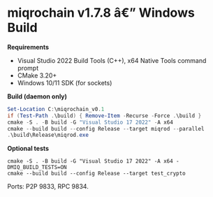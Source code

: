 ﻿# miqrochain v1.7.8 â€” Windows Build

**Requirements**
- Visual Studio 2022 Build Tools (C++), x64 Native Tools command prompt
- CMake 3.20+
- Windows 10/11 SDK (for sockets)

**Build (daemon only)**
```powershell
Set-Location C:\miqrochain_v0.1
if (Test-Path .\build) { Remove-Item -Recurse -Force .\build }
cmake -S . -B build -G "Visual Studio 17 2022" -A x64
cmake --build build --config Release --target miqrod --parallel
.\build\Release\miqrod.exe
```

**Optional tests**
```
cmake -S . -B build -G "Visual Studio 17 2022" -A x64 -DMIQ_BUILD_TESTS=ON
cmake --build build --config Release --target test_crypto
```

Ports: P2P 9833, RPC 9834.
